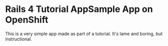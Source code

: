 # Rails 4 Tutorial AppSample App on OpenShift #

This is a very simple app made as part of a tutorial. It's lame and boring, but instructional.
